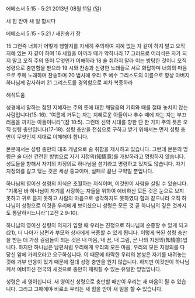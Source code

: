 에베소서 5:15 - 5:21 
2013년 08월 11일 (일)

새 힘 받아 새 일 합시다



에베소서 5:15 - 5:21 / 새찬송가  장


15 그런즉 너희가 어떻게 행할지를 자세히 주의하여 지혜 없는 자 같이 하지 말고 오직 지혜 있는 자 같이 하여
16 세월을 아끼라 때가 악하니라
17 그러므로 어리석은 자가 되지 말고 오직 주의 뜻이 무엇인가 이해하라
18 술 취하지 말라 이는 방탕한 것이니 오직 성령으로 충만함을 받으라
19 시와 찬송과 신령한 노래들로 서로 화답하며 너희의 마음으로 주께 노래하며 찬송하며
20 범사에 우리 주 예수 그리스도의 이름으로 항상 아버지 하나님께 감사하며
21 그리스도를 경외함으로 피차 복종하라

해석도움





성경에서 말하는 참된 지혜자는 주의 뜻에 대한 깨달음의 기회와 때를 절대 놓치지 않는 사람입니다(15-16). “여름에 거두는 자는 지혜로운 아들이나 추수 때에 자는 자는 부끄러움을 끼치는 아들이니라”(잠 10:5). 그런데 신약 시대를 향한 단 한 가지 주의 뜻은 오직 성령 충만입니다(17-18). 성령 충만을 전심으로 구하고 받기 위해서는 먼저 성령 충만이 무엇인지 제대로 이해해야 합니다. 

본문에서는 성령 충만의 대조 개념으로 술 취함을 제시하고 있습니다. 그런데 본문의 명령은 술 대신 건전한 방법으로 자기 지정의(知情意)를 개발하라고 명령하지 않습니다. 성도들을 향해서 자기의 지정의로 하나님을 섬기라고 명령하고 있지도 않습니다. 자기 지정의를 갈고 닦는 것은 세상 종교이며, 실패로 끝난 구약일 뿐입니다. 

하나님의 영이신 성령의 지식은 초월하는 지식이며, 이것만이 사람을 살릴 수 있습니다. “기록된 바 하나님이 자기를 사랑하는 자들을 위하여 예비하신 모든 것은 눈으로 보지 못하고 귀로 듣지 못하고 사람의 마음으로 생각하지도 못하였다 함과 같으니라 오직 하나님이 성령으로 이것을 우리에게 보이셨으니 성령은 모든 것 곧 하나님의 깊은 것까지도 통달하시느니라“(고전 2:9-10).

하나님의 영이신 성령의 의지가 임할 때 우리는 진정으로 하나님께 순종할 수 있게 되고(21), 더 나아가 남편과 부모와 상사에게 복종할 수 있게 됩니다. 이렇게 복된 성령 충만을 받는 데 가장 걸림돌이 되는 것은 내 마음, 내 꿈, 내 그림, 곧 나의 지정의(知情意)입니다. 하지만 하나님은 남편처럼 우리에게 우리의 모든 마음, 우리의 모든 지정의를 다 당신 앞에 가져오라고 요구하십니다. 이 때문에 타락한 우리의 본성은 자기를 내려놓는 것에 거부 반응이 있기 때문에 절대 성령 충만을 원치 않습니다. 하지만 이것만이 하나님께서 예비하신 천국의 새것으로 충만히 채워질 수 있는 유일한 방법입니다. 

성령은 새 영이십니다. 새 영이신 성령으로 충만할 때만이 우리는 새 마음이 될 수 있습니다. 그리고 그때에야 비로소 우리는 새 힘을 받아 새 일을 할 수 있습니다.